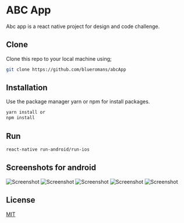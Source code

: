 # ABC App

Abc app is a react native project for design and code challenge.

## Clone

Clone this repo to your local machine using;

```bash
git clone https://github.com/blueromans/abcApp
```

## Installation

Use the package manager yarn or npm for install packages.

```bash
yarn install or
npm install
```

## Run

```bash
react-native run-android/run-ios
```
## Screenshots for android

![Screenshot](https://github.com/blueromans/abcApp/blob/master/android/screenshot1.png)
![Screenshot](https://github.com/blueromans/abcApp/blob/master/android/screenshot2.png)
![Screenshot](https://github.com/blueromans/abcApp/blob/master/android/screenshot3.png)
![Screenshot](https://github.com/blueromans/abcApp/blob/master/android/screenshot4.png)
![Screenshot](https://github.com/blueromans/abcApp/blob/master/android/screenshot5.png)


## License
[MIT](https://choosealicense.com/licenses/mit/)

